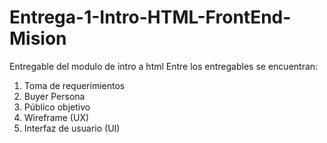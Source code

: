 # Entrega-1-Intro-HTML-FrontEnd-Mision
Entregable del modulo de intro a html
Entre los entregables se encuentran:
1. Toma de requerimientos
2. Buyer Persona
3. Público objetivo
4. Wireframe (UX)
5. Interfaz de usuario (UI)
